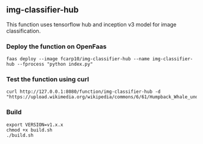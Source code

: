 ## img-classifier-hub

This function uses tensorflow hub and inception v3 model for image classification.

### Deploy the function on OpenFaas

```
faas deploy --image fcarp10/img-classifier-hub --name img-classifier-hub --fprocess "python index.py"
```

### Test the function using curl

```
curl http://127.0.0.1:8080/function/img-classifier-hub -d "https://upload.wikimedia.org/wikipedia/commons/6/61/Humpback_Whale_underwater_shot.jpg"
```

### Build 

```
export VERSION=v1.x.x
chmod +x build.sh
./build.sh
```


